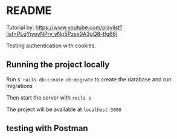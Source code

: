 # README

Tutorial by: https://www.youtube.com/playlist?list=PLgYiyoyNPrv_yNp5Pzsx0A3gQ8-tfg66j

Testing authentication with cookies.

## Running the project locally

Run ```$ rails db:create db:migrate``` to create the database and run migrations

Then start the server with ``` rails s ```

The project will be available at ``` localhost:3000 ```

## testing with Postman
